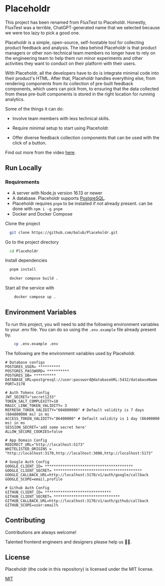 # Placeholdr

This project has been renamed from FluxTest to Placeholdr. Honestly, FluxTest was a terrible, ChatGPT-generated name that we selected because we were too lazy to pick a good one.

Placeholdr is a simple, open-source, self-hostable tool for collecting product feedback and analysis. The idea behind Placeholdr is that product managers or other non-technical team members no longer have to rely on the engineering team to help them run minor experiments and other activities they want to conduct on their platform with their users.

With Placeholdr, all the developers have to do is integrate minimal code into their product's HTML. After that, Placeholdr handles everything else, from rendering components from its collection of pre-built feedback components, which users can pick from, to ensuring that the data collected from these pre-built components is stored in the right location for running analytics.

Some of the things it can do:

- Involve team members with less technical skills.

- Require minimal setup to start using Placeholdr.

- Offer diverse feedback collection components that can be used with the click of a button.

Find out more from the video [here](https://drive.google.com/file/d/1jkpKCRn0iRIuRqgM0WXncKKvtPNU8gVV/view?usp=drive_link).

## Run Locally

### Requirements

- A server with Node.js version 16.13 or newer
- A database. Placeholdr supports [PostgreSQL](https://www.postgresql.org/).
- Placeholdr requires `pnpm` to be installed if not already present. can be done with `npm i -g pnpm`
- Docker and Docker Compose

Clone the project

```bash
  git clone https://github.com/balub/Placeholdr.git
```

Go to the project directory

```bash
  cd Placeholdr
```

Install dependencies

```bash
  pnpm install
```


```bash
  docker compose build .
```

Start all the service with

```bash
    docker compose up .
```

## Environment Variables

To run this project, you will need to add the following environment variables to your .env file. You can do so using the `.env.example` file already present by.

```bash
    cp .env.example .env
```

The following are the environment variables used by Placeholdr.

```
# Database configs
POSTGRES_USER= **********
POSTGRES_PASSWORD= **********
POSTGRES_DB= **********
DATABASE_URL=postgresql://user:password@databaseURL:5432/databaseName
PORT=3170

# Auth Tokens Config
JWT_SECRET="secret1233"
TOKEN_SALT_COMPLEXITY=10
MAGIC_LINK_TOKEN_VALIDITY= 3
REFRESH_TOKEN_VALIDITY="604800000" # Default validity is 7 days (604800000 ms) in ms
ACCESS_TOKEN_VALIDITY="86400000" # Default validity is 1 day (86400000 ms) in ms
SESSION_SECRET='add some secret here'
ALLOW_SECURE_COOKIES=false

# App Domain Config
REDIRECT_URL="http://localhost:5173"
WHITELISTED_ORIGINS = "http://localhost:3170,http://localhost:3000,http://localhost:5173"

# Google Auth Config
GOOGLE_CLIENT_ID= ****************************************
GOOGLE_CLIENT_SECRET= ****************************************
GOOGLE_CALLBACK_URL=http://localhost:3170/v1/auth/google/callback
GOOGLE_SCOPE=email,profile

# Github Auth Config
GITHUB_CLIENT_ID= ******************************
GITHUB_CLIENT_SECRET= ******************************
GITHUB_CALLBACK_URL=http://localhost:3170/v1/auth/github/callback
GITHUB_SCOPE=user:email%
```

## Contributing

Contributions are always welcome!

Talented frontend engineers and designers please help us 🥲🥲.

## License

Placeholdr (the code in this repository) is licensed under the MIT license.

[MIT](https://choosealicense.com/licenses/mit/)
